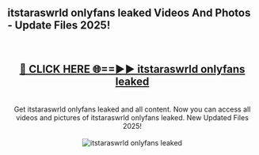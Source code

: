 <h2>itstaraswrld onlyfans leaked Videos And Photos - Update Files 2025!</h2>
<br>
<div align="center">
<h2><a href="https://top-ai-tools.click/QrbHav" rel="nofollow">🔴 CLICK HERE 🌐==►► itstaraswrld onlyfans leaked</a></h2>
<br>
Get itstaraswrld onlyfans leaked and all content. Now you can access all videos and pictures of itstaraswrld onlyfans leaked. New Updated Files 2025!
<br>
<br>
<a href="https://top-ai-tools.click/QrbHav" rel="nofollow" data-target="animated-image.originalLink"><img src="https://i.ibb.co.com/WyWwxjT/player-gif2.gif" alt="itstaraswrld onlyfans leaked" style="max-width: 100%; display: inline-block;" data-target="animated-image.originalImage"></a>
</div>
<br>
